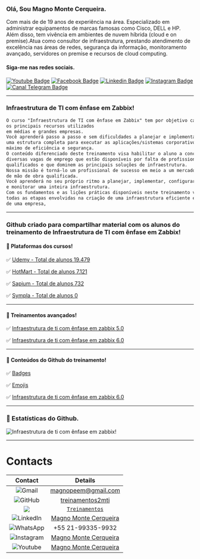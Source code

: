 ### Olá, Sou Magno Monte Cerqueira.

Com mais de de 19 anos de experiência na área. Especializado em administrar equipamentos de marcas famosas como Cisco, DELL e HP. Além disso, tem vivência em ambientes de nuvem híbrida (cloud e on premise).Atua como consultor de infraestrutura, prestando atendimento de excelência nas áreas de redes, segurança da informação, monitoramento avançado, servidores on premise e recursos de cloud computing.


#### Siga-me nas redes sociais.
[![Youtube Badge](https://img.shields.io/badge/YouTube-FF0000?style=for-the-badge&logo=youtube&logoColor=white&link=https://www.youtube.com/magnomontecerqueira?sub_confirmation=1)](https://www.youtube.com/magnomontecerqueira?sub_confirmation=1) [![Facebook Badge](https://img.shields.io/badge/Facebook-1877F2?style=for-the-badge&logo=facebook&logoColor=white&link=https://www.facebook.com/MagnoMonteCerqueira)](https://www.facebook.com/MagnoMonteCerqueira) [![Linkedin Badge](https://img.shields.io/badge/LinkedIn-0077B5?style=for-the-badge&logo=linkedin&logoColor=white&link=https://www.linkedin.com/in/magnomontecerqueira/)](https://www.linkedin.com/in/magnomontecerqueira/) [![Instagram Badge](https://img.shields.io/badge/Instagram-E4405F?style=for-the-badge&logo=instagram&logoColor=white&link=https://www.instagram.com/magnomontecerqueira/)](https://www.instagram.com/magnomontecerqueira/) [![Canal Telegram Badge](https://img.shields.io/badge/Telegram-2CA5E0?style=for-the-badge&logo=telegram&logoColor=white&link=https://t.me/+VX1MrWlXIreS3d91)](https://t.me/+VX1MrWlXIreS3d91)








---
### Infraestrutura de TI com ênfase em Zabbix!
```diff
O curso "Infraestrutura de TI com ênfase em Zabbix" tem por objetivo capacitar o aluno a dominar 
os principais recursos utilizados
em médias e grandes empresas.
Você aprenderá passo a passo e sem dificuldades a planejar e implementar, do zero, 
uma estrutura completa para executar as aplicações/sistemas corporativos com o 
máximo de eficiência e segurança.
O conteúdo diferenciado deste treinamento visa habilitar o aluno a concorrer a 
diversas vagas de emprego que estão disponíveis por falta de profissionais 
qualificados e que dominem as principais soluções de infraestrutura.
Nossa missão é torná-lo um profissional de sucesso em meio a um mercado carente
de mão de obra qualificada.
Você aprenderá no seu próprio ritmo a planejar, implementar, configurar, administrar 
e monitorar uma inteira infraestrutura.
Com os fundamentos e as lições práticas disponíveis neste treinamento você dominará 
todas as etapas envolvidas na criação de uma infraestrutura eficiente e organizada 
de uma empresa, 
```

---
### Github criado para compartilhar material com os alunos do treinamento de Infraestrutura de TI com ênfase em Zabbix!

#### 🚀 Plataformas dos cursos!


✅ [Udemy - Total de alunos 19.479](https://www.udemy.com/user/magno-3/)


✅ [HotMart - Total de alunos 7.121](https://hotmart.com/s?q=magno%20monte%20cerqueira)


✅ [Sapium - Total de alunos 732](https://www.sapium.com.br/courses?q=zabbix)


✅ [Sympla - Total de alunos 0](https://www.sympla.com.br/eventos?s=zabbix&tab=eventos)

---

#### 🚀 Treinamentos avançados!

✅ [Infraestrutura de ti com ênfase em zabbix 5.0](https://hotmart.com/product/analista-de-infraestrutura-de-ti-2/)


✅ [Infraestrutura de ti com ênfase em zabbix 6.0](https://hotmart.com/product/infraestrutura-de-ti-com-enfase-em-zabbix-6-0/)

---

#### 🚀 Conteúdos do Github do treinamento!
✅ [Badges](https://github.com/MagnoMonteCerqueira/Badges)

✅ [Emojis](https://github.com/MagnoMonteCerqueira/Emojis-)

✅ [Infraestrutura de ti com ênfase em zabbix 6.0](https://github.com/MagnoMonteCerqueira/infraestrutura-de-ti-com-enfase-em-zabbix-6.0)

---

### 🚀 Estatísticas do Github.
![Infraestrutura de ti com ênfase em zabbix!](https://github-readme-stats.vercel.app/api?username=MagnoMonteCerqueira&show_icons=true)

---

# Contacts

|<b>Contact</b>| <b>Details</b>| 
| :---:   | :-: | 
| <img alt="Gmail" src="https://img.shields.io/badge/Gmail-D14836?style=for-the-badge&logo=gmail&logoColor=white" /> | magnopeem@gmail.com | 
| <img alt="GitHub" src="https://img.shields.io/badge/github%20-%23121011.svg?&style=for-the-badge&logo=github&logoColor=white"/> | [treinamentos2mti](https://github.com/treinamentos2mti)| 
| <img src = https://img.shields.io/badge/Portfolio-Website-red/> | [`Treinamentos`](https://hotmart.com/s?formats=category.online_services.name&q=magno%20monte%20cerqueira)| 
| <img alt="LinkedIn" src="https://img.shields.io/badge/linkedin%20-%230077B5.svg?&style=for-the-badge&logo=linkedin&logoColor=white"/> | [Magno Monte Cerqueira](https://www.linkedin.com/in/magnomontecerqueira/)| 
| <img alt="WhatsApp" src="https://img.shields.io/badge/WhatsApp-25D366?style=for-the-badge&logo=whatsapp&logoColor=white"/>| +55 21-99335-9932| 
| <img alt="Instagram" src="https://img.shields.io/badge/Instagram%20-%23E4405F.svg?&style=for-the-badge&logo=Instagram&logoColor=white"/>| [Magno Monte Cerqueira](https://www.instagram.com/magnomontecerqueira/)| 
| <img alt="Youtube" src="https://img.shields.io/badge/YouTube-FF0000?style=for-the-badge&logo=youtube&logoColor=white"/>| [Magno Monte Cerqueira](https://www.youtube.com/magnomontecerqueira?sub_confirmation=1)| 

